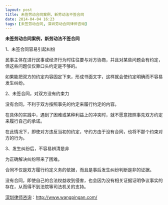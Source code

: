 ```yaml
---
layout: post
title: 未签劳动合同案例，新劳动法不签合同
date: 2014-04-04 16:23
tags: [未签劳动合同, 深圳劳动合同律师咨询]
---
```

<strong>未签劳动合同案例，新劳动法不签合同</strong>

1、未签合同容易引起纠纷

民事主体在进行民事或经济行为时往往要与对方协商，并且对某些问题会有约定，但这些问题仅仅靠口头约定是不够的。

如果能把双方的约定内容固定下来，形成书面文字，这样就会使约定明确而不容易发生纠纷。

2、未签合同，对双方没有约束力

没有合同，不利于双方按照事先的约定来履行约定的内容。

在具体的实践中，遇到了困难或某种利益上的冲突时，就不愿意按照事先双方约定来履行自己的承诺。

在此情况下，即使对方违反当初的约定，守约方由于没有合同，也将不那个约束对方的行为。

3、发生纠纷后，不容易辨清是非

为正确解决纠纷带来了困难。

合同不仅是双方履行约定义务的依据，而且是事后发生纠纷判断是非的证据。

没有合同，即使自己的合法权益收到侵害，也会因为没有相关证据证明争议事实的存在，从而得不到法院等司法机关的支持。

<a href="http://www.wangpingan.com/">深圳律师咨询</a>：<a href="http://www.wangpingan.com/">http://www.wangpingan.com/</a>

